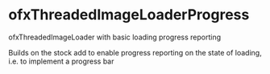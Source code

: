 # ofxThreadedImageLoaderProgress
ofxThreadedImageLoader with basic loading progress reporting

Builds on the stock add to enable progress reporting on the state of loading, i.e. to implement a progress bar
